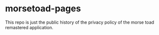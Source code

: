 # morsetoad-pages

This repo is just the public history of the privacy policy of the morse toad remastered application.
